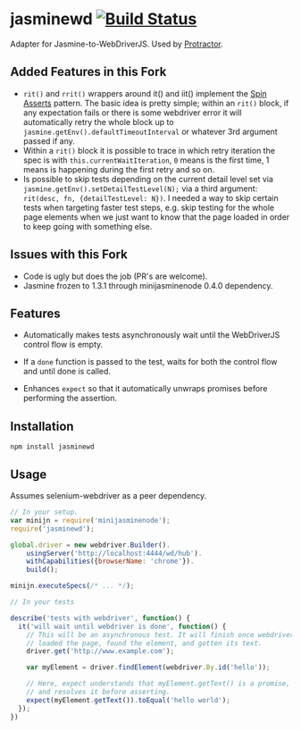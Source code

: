 jasminewd [![Build Status](https://travis-ci.org/angular/jasminewd.png?branch=master)](https://travis-ci.org/angular/jasminewd)
=========

Adapter for Jasmine-to-WebDriverJS. Used by [Protractor](http://www.github.com/angular/protractor).


Added Features in this Fork
---------------------------

 - `rit()` and `rrit()` wrappers around it() and iit() implement the [Spin Asserts](https://saucelabs.com/resources/selenium/lose-races-and-win-at-selenium) pattern. The basic idea is pretty simple; within an `rit()` block, if any expectation fails or there is some webdriver error it will automatically retry the whole block up to `jasmine.getEnv().defaultTimeoutInterval` or whatever 3rd argument passed if any.
 - Within a `rit()` block it is possible to trace in which retry iteration the spec is with `this.currentWaitIteration`, `0` means is the first time, 1 means is happening during the first retry and so on.
 - Is possible to skip tests depending on the current detail level set via `jasmine.getEnv().setDetailTestLevel(N);` via a third argument: `rit(desc, fn, {detailTestLevel: N})`. I needed a way to skip certain tests when targeting faster test steps, e.g. skip testing for the whole page elements when we just want to know that the page loaded in order to keep going with something else.

Issues with this Fork
---------------------

 - Code is ugly but does the job (PR's are welcome).
 - Jasmine frozen to 1.3.1 through minijasminenode 0.4.0 dependency.

Features
--------

 - Automatically makes tests asynchronously wait until the WebDriverJS control flow is empty.

 - If a `done` function is passed to the test, waits for both the control flow and until done is called.

 - Enhances `expect` so that it automatically unwraps promises before performing the assertion.

Installation
------------
```
npm install jasminewd
```

Usage
-----

Assumes selenium-webdriver as a peer dependency.

```js
// In your setup.
var minijn = require('minijasminenode');
require('jasminewd');

global.driver = new webdriver.Builder().
    usingServer('http://localhost:4444/wd/hub').
    withCapabilities({browserName: 'chrome'}).
    build();

minijn.executeSpecs(/* ... */);

// In your tests

describe('tests with webdriver', function() {
  it('will wait until webdriver is done', function() {
    // This will be an asynchronous test. It will finish once webdriver has
    // loaded the page, found the element, and gotten its text.
    driver.get('http://www.example.com');

    var myElement = driver.findElement(webdriver.By.id('hello'));

    // Here, expect understands that myElement.getText() is a promise,
    // and resolves it before asserting.
    expect(myElement.getText()).toEqual('hello world');
  });
})
```
